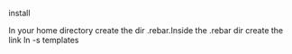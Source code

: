 install

In your home directory create the dir .rebar.Inside the .rebar dir create the link
ln -s <path to the template> templates